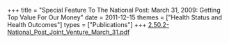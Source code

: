+++
title = "Special Feature To The National Post: March 31, 2009: Getting Top Value For Our Money"
date = 2011-12-15
themes = ["Health Status and Health Outcomes"]
types = ["Publications"]
+++
[2.50.2-National_Post_Joint_Venture_March_31.pdf](/files/2.50.2-National_Post_Joint_Venture_March_31.pdf)
